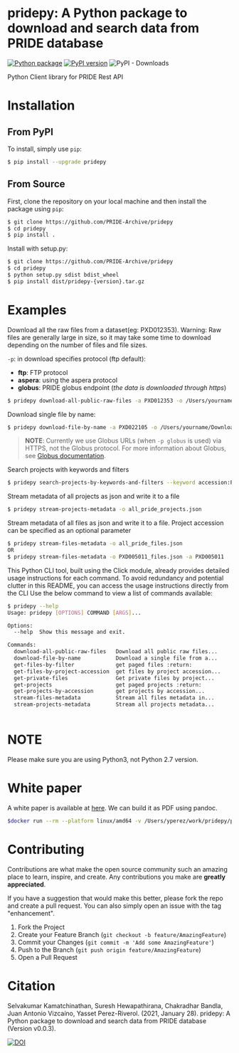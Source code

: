 # pridepy: A Python package to download and search data from PRIDE database

[![Python package](https://github.com/PRIDE-Archive/pridepy/actions/workflows/python-package.yml/badge.svg)](https://github.com/PRIDE-Archive/pridepy/actions/workflows/python-package.yml)
[![PyPI version](https://badge.fury.io/py/pridepy.svg)](https://badge.fury.io/py/pridepy)
![PyPI - Downloads](https://img.shields.io/pypi/dm/pridepy)

Python Client library for PRIDE Rest API

# Installation

## From PyPI

To install, simply use `pip`:

```bash
$ pip install --upgrade pridepy
```

## From Source

First, clone the repository on your local machine and then install the package using `pip`:

```bash
$ git clone https://github.com/PRIDE-Archive/pridepy
$ cd pridepy
$ pip install .
```

Install with setup.py: 

```bash
$ git clone https://github.com/PRIDE-Archive/pridepy
$ cd pridepy
$ python setup.py sdist bdist_wheel 
$ pip install dist/pridepy-{version}.tar.gz
```

# Examples

Download all the raw files from a dataset(eg: PXD012353).
Warning: Raw files are generally large in size, so it may take some time to download depending on the number of files and file sizes.

`-p`: in download specifies protocol (ftp default): 
   - **ftp**: FTP protocol
   - **aspera**: using the aspera protocol
   - **globus**: PRIDE globus endpoint (_the data is downloaded through https_)

```bash
$ pridepy download-all-public-raw-files -a PXD012353 -o /Users/yourname/Downloads/foldername/ -p aspera
```

Download single file by name:
```bash
$ pridepy download-file-by-name -a PXD022105 -o /Users/yourname/Downloads/foldername/ -f checksum.txt -p globus
```

>**NOTE**: Currently we use Globus URLs (when `-p globus` is used) via HTTPS, not the Globus protocol. For more information about Globus, see [Globus documentation](https://www.globus.org/data-transfer).

Search projects with keywords and filters
```bash
$ pridepy search-projects-by-keywords-and-filters --keyword accession:PXD012353
```

Stream metadata of all projects as json and write it to a file
```bash
$ pridepy stream-projects-metadata -o all_pride_projects.json
```

Stream metadata of all files as json and write it to a file. Project accession can be specified as an optional parameter
```bash
$ pridepy stream-files-metadata -o all_pride_files.json
OR
$ pridepy stream-files-metadata -o PXD005011_files.json -a PXD005011
```

This Python CLI tool, built using the Click module, 
already provides detailed usage instructions for each command. To avoid redundancy and potential clutter in this README, you can access the usage instructions directly from the CLI
Use the below command to view a list of commands available:

```bash
$ pridepy --help
Usage: pridepy [OPTIONS] COMMAND [ARGS]...

Options:
  --help  Show this message and exit.

Commands:
  download-all-public-raw-files   Download all public raw files...
  download-file-by-name           Download a single file from a...
  get-files-by-filter             get paged files :return:
  get-files-by-project-accession  get files by project accession...
  get-private-files               Get private files by project...
  get-projects                    get paged projects :return:
  get-projects-by-accession       get projects by accession... 
  stream-files-metadata           Stream all files metadata in...
  stream-projects-metadata        Stream all projects metadata...
    
```
# NOTE

Please make sure you are using Python3, not Python 2.7 version.

# White paper

A white paper is available at [here](paper/paper.md). We can build it as PDF using pandoc.

```bash
$docker run --rm --platform linux/amd64 -v /Users/yperez/work/pridepy/paper/:/data -w /data openjournals/inara:latest paper.md -p -o pdf
```

# Contributing

Contributions are what make the open source community such an amazing place to learn, inspire, and create. Any contributions you make are **greatly appreciated**.

If you have a suggestion that would make this better, please fork the repo and create a pull request. You can also simply open an issue with the tag "enhancement".

1. Fork the Project
2. Create your Feature Branch (`git checkout -b feature/AmazingFeature`)
3. Commit your Changes (`git commit -m 'Add some AmazingFeature'`)
4. Push to the Branch (`git push origin feature/AmazingFeature`)
5. Open a Pull Request

# Citation

Selvakumar Kamatchinathan, Suresh Hewapathirana, Chakradhar Bandla, Juan Antonio Vizcaíno, Yasset Perez-Riverol. (2021, January 28). pridepy: A Python package to download and search data from PRIDE database (Version v0.0.3). 

[![DOI](https://zenodo.org/badge/DOI/10.5281/zenodo.4475414.svg)](https://doi.org/10.5281/zenodo.4475414)
